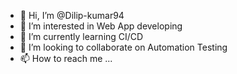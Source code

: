 - 👋 Hi, I’m @Dilip-kumar94
- 👀 I’m interested in Web App developing
- 🌱 I’m currently learning CI/CD
- 💞️ I’m looking to collaborate on Automation Testing
- 📫 How to reach me ...

<!---
Dilip-kumar94/Dilip-kumar94 is a ✨ special ✨ repository because its `README.md` (this file) appears on your GitHub profile.
You can click the Preview link to take a look at your changes.
--->
